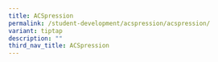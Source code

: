 ```yaml
---
title: ACSpression
permalink: /student-development/acspression/acspression/
variant: tiptap
description: ""
third_nav_title: ACSpression
---
```

<p></p>